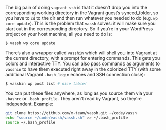 The big pain of doing `vagrant ssh` is that it doesn’t drop you into the corresponding working directory in the Vagrant guest’s synced_folder, so you have to `cd` to the dir and then run whatever you needed to do (e.g. `wp core update`). This is the problem that `vassh` solves: it will make sure you start out in the corresponding directory. So if you’re in your WordPress project on your host machine, all you need to do is:

```sh
$ vassh wp core update
```

There’s also a wrapper called `vasshin` which will shell you into Vagrant at the current directory, with a prompt for entering commands. This gets you colors and interactive TTY. You can also pass commands as arguments to `vasshin` to have them executed right away in the colorized TTY (with some additional Vagrant `.bash_login` echoes and SSH connection close):

```sh
$ vasshin wp post list # nice table!
```

You can put these files anywhere, as long as you source them via your `.bashrc` or `.bash_profile`.  They aren't read by Vagrant, so they're independent. Example:

```sh
git clone https://github.com/x-team/vassh.git ~/code/vassh
echo "source ~/code/vassh/vassh.sh" >> ~/.bash_profile
source ~/.bash_profile
```
